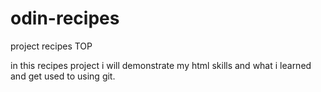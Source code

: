 # odin-recipes
project recipes TOP

in this recipes project i will demonstrate my html skills and what i learned and get used to using git.